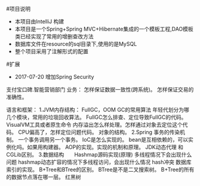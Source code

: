#项目说明
- 本项目由IntelliJ 构建
- 本项目是一个Spring+Spring MVC+Hibernate集成的一个模板工程,DAO模板类已经实现了常用的增删查改方法
- 数据库文件在resource的sql目录下,使用的是MySQL
- 整个项目采用了注解形式的配置

#扩展
- 2017-07-20 增加Spring Security








支付宝口碑.智能营销部门
业务：
                怎样保证数据一致性(跨系统)。
                怎样保证交易的准确性。
                

语言和框架：
1.JVM内存结构：  FullGC，OOM
                GC的常用算法
                年轻代划分为哪几个模块，常用的垃圾回收算法。
                FullGC怎么排查、定位导致FullGC的代码。VisualVM工具或者原生命令
                内存溢出怎么样处理。怎样通过对象去定位这个代码。
                CPU偏高了，怎样定位问题代码。
                对象的结构。
2.Spring        事务的传染机制。
                一个事务调用另一个事务。
                IoC是怎么实现的。
                bean是互相依赖的，可以实例化吗。如果用构建器。
                AOP的实现。实现的机制和原理。
                JDK动态代理 和 CGLib区别。
3.数据结构       Hashmap源码实现(原理)
                多线程情况下会出现什么问题
                hashmap动态扩容的情况下多线程访问，会出现什么情况
                hash冲突
                数据库索引的实现。
                B+Tree和BTree的区别。
                BTree是不是二叉搜索树。
                B+Tree的所有的数据节点落在哪一层。
                红黑树
